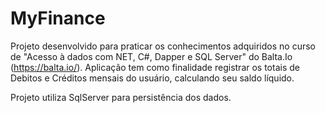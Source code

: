 # MyFinance

Projeto desenvolvido para praticar os conhecimentos adquiridos no curso de "Acesso à dados com NET, C#, Dapper e SQL Server" do Balta.Io (https://balta.io/).
Aplicação tem como finalidade registrar os totais de Debitos e Créditos mensais do usuário, calculando seu saldo líquido.

Projeto utiliza SqlServer para persistência dos dados.
